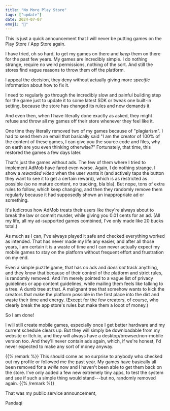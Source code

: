 ```yaml
---
title: "No More Play Store"
tags: ["update"]
date: 2024-07-07
emoji: "📱"
---
```


This is just a quick announcement that I will never be putting games on the Play Store / App Store again.

I have tried, oh so hard, to get my games on there and _keep_ them on there for the past few years. My games are incredibly simple. I do nothing strange, require no weird permissions, nothing of the sort. And still the stores find vague reasons to throw them off the platform.

I appeal the decision, they deny without actually giving more _specific_ information about how to fix it.

I need to regularly go through the incredibly slow and painful building step for the game just to update it to some latest SDK or tweak one built-in setting, because the store has changed its rules and now demands it.

And even then, when I have literally done exactly as asked, they might refuse and throw all my games off their store whenever they feel like it.

One time they literally removed two of my games because of "plagiarism". I had to send them an email that basically said "I am the creator of 100% of the content of these games, I can give you the source code and files, why on earth are you even thinking otherwise?" Fortunately, that time, this restored the games a few days later.

That's just the games without ads. The few of them where I tried to implement AdMob have fared even worse. Again, I do nothing strange. I show a _rewarded video_ when the user wants it (and actively taps the button they want to see it to get a certain reward), which is as restricted as possible (so no mature content, no tracking, bla bla). But nope, tons of extra rules to follow, which keep changing, and then they randomly remove them regularly because it had supposedly shown an inappropriate ad or something.

It's ludicrous how AdMob treats their users like they're always about to break the law or commit murder, while giving you 0.01 cents for an ad. (All my life, all my ad-supported games combined, I've only made like 20 bucks total.)

As much as I can, I've always played it safe and checked everything worked as intended. That has never made my life any easier, and after all those years, I am certain it is a waste of time and I can never actually expect my mobile games to stay on the platform without frequent effort and frustration on my end.

Even a simple puzzle game, that has _no_ ads and _does not_ track anything, and they _know_ that because of their control of the platform and strict rules, is randomly removed. And I'm merely pointed to a vague list of privacy guidelines or app content guidelines, while mailing them feels like talking to a tree. A dumb tree at that. A malignant tree that somehow wants to kick the creators that make the platform possible in the first place into the dirt and waste their time and energy. (Except for the few creators, of course, who clearly break the app store's rules but make them a looot of money.)

So I am done!

I will still create mobile games, especially once I get better hardware and my current schedule clears up. But they will simply be downloadable from my website or Itch.io, and they will always have a desktop/browser/non-mobile version too. And they'll never contain ads again, which, if we're honest, I'd never expected to make any sort of money anyway.

{{% remark %}}
This should come as no surprise to anybody who checked out my profile or followed me the past year. My games have basically all been removed for a _while_ now and I haven't been able to get them back on the store. I've only added a few new extremely tiny apps, to test the system and see if such a simple thing would stand---but no, randomly removed again.
{{% /remark %}}

That was my public service announcement,

Pandaqi